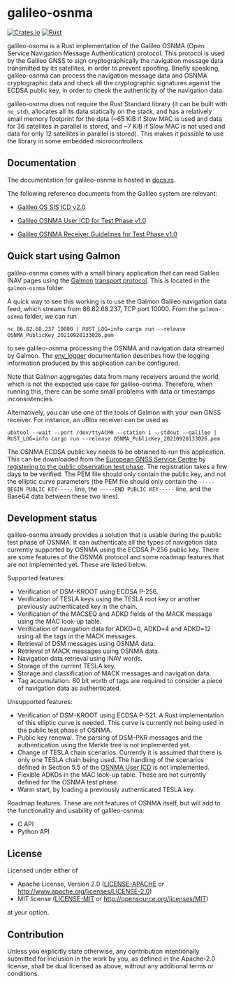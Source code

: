 # galileo-osnma

[![Crates.io][crates-badge]][crates-url]
[![Rust](https://github.com/daniestevez/galileo-osnma/actions/workflows/rust.yml/badge.svg)](https://github.com/daniestevez/galileo-osnma/actions/workflows/rust.yml)

[crates-badge]: https://img.shields.io/crates/v/galileo-osnma.svg
[crates-url]: https://crates.io/crates/galileo-osnma

galileo-osnma is a Rust implementation of the Galileo OSNMA (Open Service
Navigation Message Authentication) protocol. This protocol is used by the
Galileo GNSS to sign cryptographically the navigation message data transmitted
by its satellites, in order to prevent spoofing. Briefly speaking, galileo-osnma
can process the navigation message data and OSNMA cryptographic data and check
all the cryptographic signatures against the ECDSA public key, in order to check
the authenticity of the navigation data.

galileo-osnma does not require the Rust Standard library (it can be built with
`no_std`), allocates all its data statically on the stack, and has a relatively
small memory footprint for the data (~65 KiB if Slow MAC is used and data for 36
satellites in parallel is stored, and ~7 KiB if Slow MAC is not used and data
for only 12 satellites in parallel is stored). This makes it possible to use the
library in some embedded microcontrollers.

## Documentation

The documentation for galileo-osnma is hosted in
[docs.rs](https://docs.rs/galileo-osnma/).

The following reference documents from the Galileo system are relevant:

* [Galileo OS SIS ICD v2.0](https://www.gsc-europa.eu/sites/default/files/sites/all/files/Galileo_OS_SIS_ICD_v2.0.pdf)

* [Galileo OSNMA User ICD for Test Phase v1.0](https://www.gsc-europa.eu/sites/default/files/sites/all/files/Galileo_OSNMA_User_ICD_for_Test_Phase_v1.0.pdf)

* [Galileo OSNMA Receiver Guidelines for Test Phase v1.0](https://www.gsc-europa.eu/sites/default/files/sites/all/files/Galileo_OSNMA_Receiver_Guidelines_for_Test_Phase_v1.0.pdf)

## Quick start using Galmon

galileo-osnma comes with a small binary application that can read Galileo INAV
pages using the [Galmon](https://github.com/berthubert/galmon) [transport
protocol](https://github.com/berthubert/galmon#internals). This is located in
the `galmon-osnma` folder.

A quick way to see this working is to use the Galmon Galileo navigation data
feed, which streams from 86.82.68.237, TCP port 10000. From the `galmon-osnma`
folder, we can run
```
nc 86.82.68.237 10000 | RUST_LOG=info cargo run --release OSNMA_PublicKey_20210920133026.pem
```
to see galileo-osnma processing the OSNMA and navigation data streamed by Galmon.
The [env_logger](https://docs.rs/env_logger/latest/env_logger/) documentation describes
how the logging information produced by this application can be configured.

Note that Galmon aggregates data from many receivers around the world, which is
not the expected use case for galileo-osnma. Therefore, when running this,
there can be some small problems with data or timestamps inconsistencies.

Alternatively, you can use one of the tools of Galmon with your own GNSS
receiver. For instance, an uBlox receiver can be used as
```
ubxtool --wait --port /dev/ttyACM0 --station 1 --stdout --galileo | RUST_LOG=info cargo run --release OSNMA_PublicKey_20210920133026.pem
```

The OSNMA ECDSA public key needs to be obtained to run this application. This
can be downloaded from the
[European GNSS Service Centre](https://www.gsc-europa.eu/)
by
[registering to the public observation test phase](https://www.gsc-europa.eu/support-to-developers/osnma-public-observation-test-phase/register).
The registration takes a few days to be verified. The PEM file should only contain
the public key, and not the elliptic curve parameters (the PEM file should only contain the
`-----BEGIN PUBLIC KEY-----` line, the `-----END PUBLIC KEY-----` line, and the Base64
data between these two lines).

## Development status

galileo-osnma already provides a solution that is usable during the puublic test
phase of OSNMA. It can authenticate all the types of navigation data currently
supported by OSNMA using the ECDSA P-256 public key. There are some
features of the OSNMA protocol and some roadmap features that are not
implemented yet. These are listed below.

Supported features:

* Verification of DSM-KROOT using ECDSA P-256.
* Verification of TESLA keys using the TESLA root key or another previously
  authenticated key in the chain.
* Verification of the MACSEQ and ADKD fields of the MACK message using the MAC
  look-up table.
* Verification of navigation data for ADKD=0, ADKD=4 and ADKD=12 using all the
  tags in the MACK messages.
* Retrieval of DSM messages using OSNMA data.
* Retrieval of MACK messages using OSNMA data.
* Navigation data retrieval using INAV words.
* Storage of the current TESLA key.
* Storage and classification of MACK messages and navigation data.
* Tag accumulation. 80 bit worth of tags are required to consider a piece
  of navigation data as authenticated.

Unsupported features:

* Verification of DSM-KROOT using ECDSA P-521. A Rust implementation of this
  elliptic curve is needed. This curve is currently not being used in the public test
  phase of OSNMA.
* Public key renewal. The parsing of DSM-PKR messages and the authentication
  using the Merkle tree is not implemented yet.
* Change of TESLA chain scenarios. Currently it is assumed that there is only
  one TESLA chain being used. The handling of the scenarios defined in Section
  5.5 of the
  [OSNMA User ICD](https://www.gsc-europa.eu/sites/default/files/sites/all/files/Galileo_OSNMA_User_ICD_for_Test_Phase_v1.0.pdf)
  is not implemented.
* Flexible ADKDs in the MAC look-up table. These are not currently defined for
  the OSNMA test phase.
* Warm start, by loading a previously authenticated TESLA key.

Roadmap features. These are not features of OSNMA itself, but will add to the
functionality and usability of galileo-osnma:

* C API
* Python API

## License

Licensed under either of

 * Apache License, Version 2.0
   ([LICENSE-APACHE](LICENSE-APACHE) or http://www.apache.org/licenses/LICENSE-2.0)
 * MIT license
   ([LICENSE-MIT](LICENSE-MIT) or http://opensource.org/licenses/MIT)

at your option.

## Contribution

Unless you explicitly state otherwise, any contribution intentionally submitted
for inclusion in the work by you, as defined in the Apache-2.0 license, shall be
dual licensed as above, without any additional terms or conditions.
